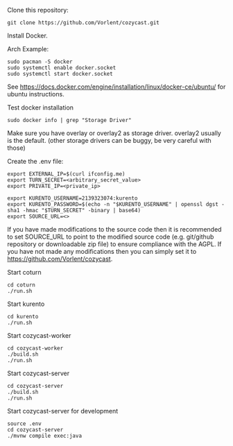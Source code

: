 Clone this repository:

```
git clone https://github.com/Vorlent/cozycast.git
```

Install Docker.

Arch Example:

```
sudo pacman -S docker
sudo systemctl enable docker.socket
sudo systemctl start docker.socket
```

See https://docs.docker.com/engine/installation/linux/docker-ce/ubuntu/ for ubuntu instructions.

Test docker installation

```
sudo docker info | grep "Storage Driver"
```

Make sure you have overlay or overlay2 as storage driver. overlay2 usually is the default. (other storage drivers can be buggy, be very careful with those)

Create the .env file:

```
export EXTERNAL_IP=$(curl ifconfig.me)
export TURN_SECRET=<arbitrary_secret_value>
export PRIVATE_IP=<private_ip>

export KURENTO_USERNAME=2139323074:kurento
export KURENTO_PASSWORD=$(echo -n "$KURENTO_USERNAME" | openssl dgst -sha1 -hmac "$TURN_SECRET" -binary | base64)
export SOURCE_URL=<>
```

If you have made modifications to the source code then it is recommended to set SOURCE_URL to point to the modified source code (e.g. git/github repository or downloadable zip file) to ensure compliance with the AGPL. If you have not made any modifications then you can simply set it to https://github.com/Vorlent/cozycast.

Start coturn

```
cd coturn
./run.sh
```

Start kurento

```
cd kurento
./run.sh
```

Start cozycast-worker

```
cd cozycast-worker
./build.sh
./run.sh
```

Start cozycast-server

```
cd cozycast-server
./build.sh
./run.sh
```

Start cozycast-server for development

```
source .env
cd cozycast-server
./mvnw compile exec:java
```
